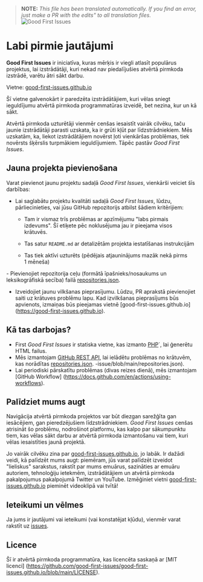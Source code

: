 >**NOTE:** _This file has been translated automatically. If you find an error, just make a PR with the edits" to all translation files._
![Good First Issues](../assets/github/social-preview.png)

# Labi pirmie jautājumi

**Good First Issues** ir iniciatīva, kuras mērķis ir viegli atlasīt populārus projektus, lai izstrādātāji, kuri nekad nav piedalījušies atvērtā pirmkoda izstrādē, varētu ātri sākt darbu.

Vietne: [good-first-issues.github.io](https://good-first-issues.github.io)

Šī vietne galvenokārt ir paredzēta izstrādātājiem, kuri vēlas sniegt ieguldījumu atvērtā pirmkoda programmatūras izveidē, bet nezina, kur un kā sākt.

Atvērtā pirmkoda uzturētāji vienmēr cenšas iesaistīt vairāk cilvēku, taču jaunie izstrādātāji parasti uzskata, ka ir grūti kļūt par līdzstrādniekiem. Mēs uzskatām, ka, liekot izstrādātājiem novērst ļoti vienkāršas problēmas, tiek novērsts šķērslis turpmākiem ieguldījumiem. Tāpēc pastāv *Good First Issues*.

## Jauna projekta pievienošana

Varat pievienot jaunu projektu sadaļā *Good First Issues*, vienkārši veiciet šīs darbības:

- Lai saglabātu projektu kvalitāti sadaļā *Good First Issues*, lūdzu, pārliecinieties, vai jūsu GitHub repozitorijs atbilst šādiem kritērijiem:

     - Tam ir vismaz trīs problēmas ar apzīmējumu "labs pirmais izdevums". Šī etiķete pēc noklusējuma jau ir pieejama visos krātuvēs.

     - Tas satur `README.md` ar detalizētām projekta iestatīšanas instrukcijām

     - Tas tiek aktīvi uzturēts (pēdējais atjauninājums mazāk nekā pirms 1 mēneša)

- Pievienojiet repozitorija ceļu (formātā īpašnieks/nosaukums un leksikogrāfiskā secība) failā [repositories.json](https://github.com/gomzyakov/good-first-issue/blob/main/repositories.json).

- Izveidojiet jaunu vilkšanas pieprasījumu. Lūdzu, PR aprakstā pievienojiet saiti uz krātuves problēmu lapu. Kad izvilkšanas pieprasījums būs apvienots, izmaiņas būs pieejamas vietnē [good-first-issues.github.io] (https://good-first-issues.github.io).

## Kā tas darbojas?

- First *Good First Issues* ir statiska vietne, kas izmanto [PHP](https://www.php.net)`, lai ģenerētu HTML failus.
- Mēs izmantojam [GitHub REST API](https://docs.github.com/en/rest), lai ielādētu problēmas no krātuvēm, kas norādītas [repositories.json](https://github.com/gomzyakov/good-first). -issue/blob/main/repositories.json).
- Lai periodiski pārskatītu problēmas (divas reizes dienā), mēs izmantojam [GitHub Workflow] (https://docs.github.com/en/actions/using-workflows).

## Palīdziet mums augt

Navigācija atvērtā pirmkoda projektos var būt diezgan sarežģīta gan iesācējiem, gan pieredzējušiem līdzstrādniekiem. *Good First Issues* cenšas atrisināt šo problēmu, nodrošinot platformu, kas kalpo par sākumpunktu tiem, kas vēlas sākt darbu ar atvērtā pirmkoda izmantošanu vai tiem, kuri vēlas iesaistīties jaunā projektā.

Jo vairāk cilvēku zina par [good-first-issues.github.io](https://good-first-issues.github.io), jo labāk. Ir dažādi veidi, kā palīdzēt mums augt: piemēram, jūs varat palīdzēt izveidot "lieliskus" sarakstus, rakstīt par mums emuārus, sazināties ar emuāru autoriem, tehnoloģiju ietekmēm, izstrādātājiem un atvērtā pirmkoda pakalpojumus pakalpojumā Twitter un YouTube. Izmēģiniet vietni [good-first-issues.github.io](https://good-first-issues.github.io) pieminēt videoklipā vai tvītā!

## Ieteikumi un vēlmes

Ja jums ir jautājumi vai ieteikumi (vai konstatējat kļūdu), vienmēr varat rakstīt uz [issues](https://github.com/good-first-issues/good-first-issues.github.io/issues).

## Licence

Šī ir atvērtā pirmkoda programmatūra, kas licencēta saskaņā ar [MIT licenci] (https://github.com/good-first-issues/good-first-issues.github.io/blob/main/LICENSE).
